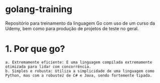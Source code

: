 # golang-training

Repositório para treinamento da linguagem Go com uso de um curso da Udemy, bem como para produção de projetos de teste no geral.

# 1. Por que go?

    a. Extremamente eficiente: É uma linguagem compilada extremamente otimizada para lidar com concorrência.
    b. Simples e robusta: Utiliza a simplicidade de uma linguagem como Python, mas com a robustez de C# e Java, sendo fortemente tipada.